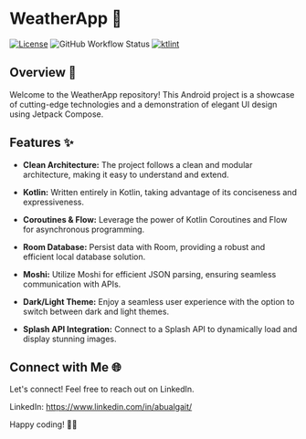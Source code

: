 # WeatherApp 🌟

[![License](https://img.shields.io/badge/License-MIT-blue.svg)](LICENSE)
![GitHub Workflow Status](https://img.shields.io/github/actions/workflow/status/binaryshrey/dice/android_build.yml)
[![ktlint](https://img.shields.io/badge/code%20style-%E2%9D%A4-FF4081.svg)](https://ktlint.github.io/)

## Overview 🚀
 

Welcome to the WeatherApp repository! This Android project is a showcase of cutting-edge technologies and a demonstration of elegant UI design using Jetpack Compose.

## Features ✨

- **Clean Architecture:** The project follows a clean and modular architecture, making it easy to understand and extend.

- **Kotlin:** Written entirely in Kotlin, taking advantage of its conciseness and expressiveness.

- **Coroutines & Flow:** Leverage the power of Kotlin Coroutines and Flow for asynchronous programming.

- **Room Database:** Persist data with Room, providing a robust and efficient local database solution.

- **Moshi:** Utilize Moshi for efficient JSON parsing, ensuring seamless communication with APIs.

- **Dark/Light Theme:** Enjoy a seamless user experience with the option to switch between dark and light themes.

- **Splash API Integration:** Connect to a Splash API to dynamically load and display stunning images.

## Connect with Me 🌐

Let's connect! Feel free to reach out on LinkedIn.

LinkedIn: https://www.linkedin.com/in/abualgait/

Happy coding! 🚀✨
